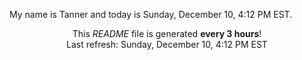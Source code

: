 My name is Tanner and today is Sunday, December 10, 4:12 PM EST.

<p align="center">This <i>README</i> file is generated <b>every 3 hours</b>!</br>Last refresh: Sunday, December 10, 4:12 PM EST<br /></p>
